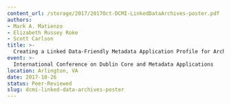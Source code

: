 ```yaml
---
content_url: /storage/2017/2017Oct-DCMI-LinkedDataArchives-poster.pdf
authors:
- Mark A. Matienzo
- Elizabeth Russey Roke
- Scott Carlson
title: >-
  Creating a Linked Data-Friendly Metadata Application Profile for Archival Description
event: >-
  International Conference on Dublin Core and Metadata Applications
location: Arlington, VA
date: 2017-10-26
status: Peer-Reviewed
slug: dcmi-linked-data-archives-poster
---
```

